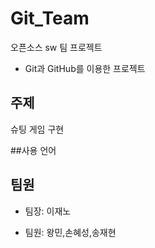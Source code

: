 # Git_Team
오픈소스 sw 팀 프로젝트
  * Git과 GitHub를 이용한 프로젝트

## 주제

슈팅 게임 구현

##사용 언어



## 팀원

* 팀장: 이재노

* 팀원: 왕민,손혜성,송재현
